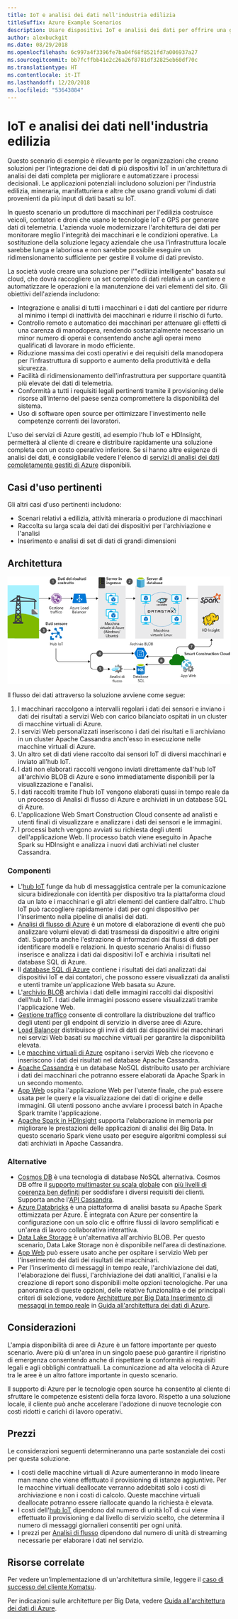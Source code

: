 ```yaml
---
title: IoT e analisi dei dati nell'industria edilizia
titleSuffix: Azure Example Scenarios
description: Usare dispositivi IoT e analisi dei dati per offrire una gestione e un funzionamento completo dei progetti edilizi.
author: alexbuckgit
ms.date: 08/29/2018
ms.openlocfilehash: 6c997a4f3396fe7ba04f68f8521fd7a006937a27
ms.sourcegitcommit: bb7fcffbb41e2c26a26f8781df32825eb60df70c
ms.translationtype: HT
ms.contentlocale: it-IT
ms.lasthandoff: 12/20/2018
ms.locfileid: "53643884"
---
```

# <a name="iot-and-data-analytics-in-the-construction-industry"></a>IoT e analisi dei dati nell'industria edilizia

Questo scenario di esempio è rilevante per le organizzazioni che creano soluzioni per l'integrazione dei dati di più dispositivi IoT in un'architettura di analisi dei dati completa per migliorare e automatizzare i processi decisionali. Le applicazioni potenziali includono soluzioni per l'industria edilizia, mineraria, manifatturiera e altre che usano grandi volumi di dati provenienti da più input di dati basati su IoT.

In questo scenario un produttore di macchinari per l'edilizia costruisce veicoli, contatori e droni che usano le tecnologie IoT e GPS per generare dati di telemetria. L'azienda vuole modernizzare l'architettura dei dati per monitorare meglio l'integrità dei macchinari e le condizioni operative. La sostituzione della soluzione legacy aziendale che usa l'infrastruttura locale sarebbe lunga e laboriosa e non sarebbe possibile eseguire un ridimensionamento sufficiente per gestire il volume di dati previsto.

La società vuole creare una soluzione per l'"edilizia intelligente" basata sul cloud, che dovrà raccogliere un set completo di dati relativi a un cantiere e automatizzare le operazioni e la manutenzione dei vari elementi del sito. Gli obiettivi dell'azienda includono:

- Integrazione e analisi di tutti i macchinari e i dati del cantiere per ridurre al minimo i tempi di inattività dei macchinari e ridurre il rischio di furto.
- Controllo remoto e automatico dei macchinari per attenuare gli effetti di una carenza di manodopera, rendendo sostanzialmente necessario un minor numero di operai e consentendo anche agli operai meno qualificati di lavorare in modo efficiente.
- Riduzione massima dei costi operativi e dei requisiti della manodopera per l'infrastruttura di supporto e aumento della produttività e della sicurezza.
- Facilità di ridimensionamento dell'infrastruttura per supportare quantità più elevate dei dati di telemetria.
- Conformità a tutti i requisiti legali pertinenti tramite il provisioning delle risorse all'interno del paese senza compromettere la disponibilità del sistema.
- Uso di software open source per ottimizzare l'investimento nelle competenze correnti dei lavoratori.

L'uso dei servizi di Azure gestiti, ad esempio l'hub IoT e HDInsight, permetterà al cliente di creare e distribuire rapidamente una soluzione completa con un costo operativo inferiore. Se si hanno altre esigenze di analisi dei dati, è consigliabile vedere l'elenco di [servizi di analisi dei dati completamente gestiti di Azure][product-category] disponibili.

## <a name="relevant-use-cases"></a>Casi d'uso pertinenti

Gli altri casi d'uso pertinenti includono:

- Scenari relativi a edilizia, attività mineraria o produzione di macchinari
- Raccolta su larga scala dei dati dei dispositivi per l'archiviazione e l'analisi
- Inserimento e analisi di set di dati di grandi dimensioni

## <a name="architecture"></a>Architettura

![Architettura per IoT e analisi dei dati nell'industria edilizia][architecture]

Il flusso dei dati attraverso la soluzione avviene come segue:

1. I macchinari raccolgono a intervalli regolari i dati dei sensori e inviano i dati dei risultati a servizi Web con carico bilanciato ospitati in un cluster di macchine virtuali di Azure.
2. I servizi Web personalizzati inseriscono i dati dei risultati e li archiviano in un cluster Apache Cassandra anch'esso in esecuzione nelle macchine virtuali di Azure.
3. Un altro set di dati viene raccolto dai sensori IoT di diversi macchinari e inviato all'hub IoT.
4. I dati non elaborati raccolti vengono inviati direttamente dall'hub IoT all'archivio BLOB di Azure e sono immediatamente disponibili per la visualizzazione e l'analisi.
5. I dati raccolti tramite l'hub IoT vengono elaborati quasi in tempo reale da un processo di Analisi di flusso di Azure e archiviati in un database SQL di Azure.
6. L'applicazione Web Smart Construction Cloud consente ad analisti e utenti finali di visualizzare e analizzare i dati dei sensori e le immagini.
7. I processi batch vengono avviati su richiesta degli utenti dell'applicazione Web. Il processo batch viene eseguito in Apache Spark su HDInsight e analizza i nuovi dati archiviati nel cluster Cassandra.

### <a name="components"></a>Componenti

- L'[hub IoT](/azure/iot-hub/about-iot-hub) funge da hub di messaggistica centrale per la comunicazione sicura bidirezionale con identità per dispositivo tra la piattaforma cloud da un lato e i macchinari e gli altri elementi del cantiere dall'altro. L'hub IoT può raccogliere rapidamente i dati per ogni dispositivo per l'inserimento nella pipeline di analisi dei dati.
- [Analisi di flusso di Azure](/azure/stream-analytics/stream-analytics-introduction) è un motore di elaborazione di eventi che può analizzare volumi elevati di dati trasmessi da dispositivi e altre origini dati. Supporta anche l'estrazione di informazioni dai flussi di dati per identificare modelli e relazioni. In questo scenario Analisi di flusso inserisce e analizza i dati dai dispositivi IoT e archivia i risultati nel database SQL di Azure.
- Il [database SQL di Azure](/azure/sql-database/sql-database-technical-overview) contiene i risultati dei dati analizzati dai dispositivi IoT e dai contatori, che possono essere visualizzati da analisti e utenti tramite un'applicazione Web basata su Azure.
- L'[archivio BLOB](/azure/storage/blobs/storage-blobs-introduction) archivia i dati delle immagini raccolti dai dispositivi dell'hub IoT. I dati delle immagini possono essere visualizzati tramite l'applicazione Web.
- [Gestione traffico](/azure/traffic-manager/traffic-manager-overview) consente di controllare la distribuzione del traffico degli utenti per gli endpoint di servizio in diverse aree di Azure.
- [Load Balancer](/azure/load-balancer/load-balancer-overview) distribuisce gli invii di dati dai dispositivi dei macchinari nei servizi Web basati su macchine virtuali per garantire la disponibilità elevata.
- Le [macchine virtuali di Azure](/azure/virtual-machines) ospitano i servizi Web che ricevono e inseriscono i dati dei risultati nel database Apache Cassandra.
- [Apache Cassandra](https://cassandra.apache.org) è un database NoSQL distribuito usato per archiviare i dati dei macchinari che potranno essere elaborati da Apache Spark in un secondo momento.
- [App Web](/azure/app-service/app-service-web-overview) ospita l'applicazione Web per l'utente finale, che può essere usata per le query e la visualizzazione dei dati di origine e delle immagini. Gli utenti possono anche avviare i processi batch in Apache Spark tramite l'applicazione.
- [Apache Spark in HDInsight](/azure/hdinsight/spark/apache-spark-overview) supporta l'elaborazione in memoria per migliorare le prestazioni delle applicazioni di analisi dei Big Data. In questo scenario Spark viene usato per eseguire algoritmi complessi sui dati archiviati in Apache Cassandra.

### <a name="alternatives"></a>Alternative

- [Cosmos DB](/azure/cosmos-db/introduction) è una tecnologia di database NoSQL alternativa. Cosmos DB offre il [supporto multimaster su scala globale](/azure/cosmos-db/multi-region-writers) con [più livelli di coerenza ben definiti](/azure/cosmos-db/consistency-levels) per soddisfare i diversi requisiti dei clienti. Supporta anche l'[API Cassandra](/azure/cosmos-db/cassandra-introduction).
- [Azure Databricks](/azure/azure-databricks/what-is-azure-databricks) è una piattaforma di analisi basata su Apache Spark ottimizzata per Azure. È integrata con Azure per consentire la configurazione con un solo clic e offrire flussi di lavoro semplificati e un'area di lavoro collaborativa interattiva.
- [Data Lake Storage](/azure/storage/data-lake-storage) è un'alternativa all'archivio BLOB. Per questo scenario, Data Lake Storage non è disponibile nell'area di destinazione.
- [App Web](/azure/app-service) può essere usato anche per ospitare i servizio Web per l'inserimento dei dati dei risultati dei macchinari.
- Per l'inserimento di messaggi in tempo reale, l'archiviazione dei dati, l'elaborazione dei flussi, l'archiviazione dei dati analitici, l'analisi e la creazione di report sono disponibili molte opzioni tecnologiche. Per una panoramica di queste opzioni, delle relative funzionalità e dei principali criteri di selezione, vedere [Architetture per Big Data Inserimento di messaggi in tempo reale](/azure/architecture/data-guide/technology-choices/real-time-ingestion) in [Guida all'architettura dei dati di Azure](/azure/architecture/data-guide).

## <a name="considerations"></a>Considerazioni

L'ampia disponibilità di aree di Azure è un fattore importante per questo scenario. Avere più di un'area in un singolo paese può garantire il ripristino di emergenza consentendo anche di rispettare la conformità ai requisiti legali e agli obblighi contrattuali. La comunicazione ad alta velocità di Azure tra le aree è un altro fattore importante in questo scenario.

Il supporto di Azure per le tecnologie open source ha consentito al cliente di sfruttare le competenze esistenti della forza lavoro. Rispetto a una soluzione locale, il cliente può anche accelerare l'adozione di nuove tecnologie con costi ridotti e carichi di lavoro operativi.

## <a name="pricing"></a>Prezzi

Le considerazioni seguenti determineranno una parte sostanziale dei costi per questa soluzione.

- I costi delle macchine virtuali di Azure aumenteranno in modo lineare man mano che viene effettuato il provisioning di istanze aggiuntive. Per le macchine virtuali deallocate verranno addebitati solo i costi di archiviazione e non i costi di calcolo. Queste macchine virtuali deallocate potranno essere riallocate quando la richiesta è elevata.
- I costi dell'[hub IoT](https://azure.microsoft.com/pricing/details/iot-hub) dipendono dal numero di unità IoT di cui viene effettuato il provisioning e dal livello di servizio scelto, che determina il numero di messaggi giornalieri consentiti per ogni unità.
- I prezzi per [Analisi di flusso](https://azure.microsoft.com/pricing/details/stream-analytics) dipendono dal numero di unità di streaming necessarie per elaborare i dati nel servizio.

## <a name="related-resources"></a>Risorse correlate

Per vedere un'implementazione di un'architettura simile, leggere il [caso di successo del cliente Komatsu][customer-story].

Per indicazioni sulle architetture per Big Data, vedere [Guida all'architettura dei dati di Azure](/azure/architecture/data-guide).

<!-- links -->

[product-category]: https://azure.microsoft.com/product-categories/analytics/
[customer-site]: https://home.komatsu/en/
[customer-story]: https://customers.microsoft.com/story/komatsu-manufacturing-azure-iot-hub-japan
[architecture]: ./media/architecture-big-data-with-iot.png
